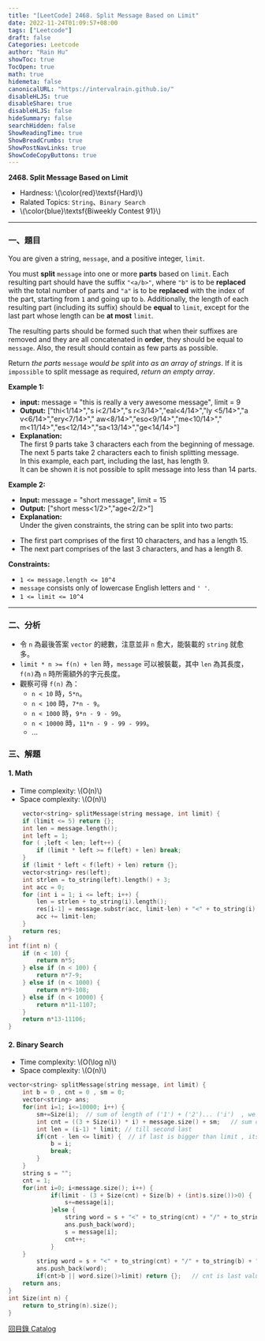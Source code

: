 ```yaml
---
title: "[LeetCode] 2468. Split Message Based on Limit"
date: 2022-11-24T01:09:57+08:00
tags: ["Leetcode"]
draft: false
Categories: Leetcode
author: "Rain Hu"
showToc: true
TocOpen: true
math: true
hidemeta: false
canonicalURL: "https://intervalrain.github.io/"
disableHLJS: true
disableShare: true
disableHLJS: false
hideSummary: false
searchHidden: false
ShowReadingTime: true
ShowBreadCrumbs: true
ShowPostNavLinks: true
ShowCodeCopyButtons: true
---
```

**2468. Split Message Based on Limit**
+ Hardness: \\(\color{red}\textsf{Hard}\\)
+ Ralated Topics: `String`、`Binary Search`
+ \\(\color{blue}\textsf{Biweekly Contest 91}\\)
---
### 一、題目
You are given a string, `message`, and a positive integer, `limit`.

You must **split** `message` into one or more **parts** based on `limit`. Each resulting part should have the suffix `"<a/b>"`, where `"b"` is to be **replaced** with the total number of parts and `"a"` is to be **replaced** with the index of the part, starting from `1` and going up to `b`. Additionally, the length of each resulting part (including its suffix) should be **equal** to `limit`, except for the last part whose length can be **at most** `limit`.

The resulting parts should be formed such that when their suffixes are removed and they are all concatenated in **order**, they should be equal to `message`. Also, the result should contain as few parts as possible.

Return *the parts* `message` *would be split into as an array of strings*. If it is `impossible` to split message as required, *return an empty array*.

**Example 1:**  
+ **input:** message = "this is really a very awesome message", limit = 9  
+ **Output:** ["thi<1/14>","s i<2/14>","s r<3/14>","eal<4/14>","ly <5/14>","a v<6/14>","ery<7/14>"," aw<8/14>","eso<9/14>","me<10/14>"," m<11/14>","es<12/14>","sa<13/14>","ge<14/14>"]  
+ **Explanation:**  
The first 9 parts take 3 characters each from the beginning of message.  
The next 5 parts take 2 characters each to finish splitting message.   
In this example, each part, including the last, has length 9.   
It can be shown it is not possible to split message into less than 14 parts.  

**Example 2:**
+ **Input:** message = "short message", limit = 15  
+ **Output:** ["short mess<1/2>","age<2/2>"]  
+ **Explanation:**  
Under the given constraints, the string can be split into two parts:   
- The first part comprises of the first 10 characters, and has a length 15.  
- The next part comprises of the last 3 characters, and has a length 8.  


**Constraints:**
+ `1 <= message.length <= 10^4`
+ `message` consists only of lowercase English letters and `' '`.
+ `1 <= limit <= 10^4`

---

### 二、分析
+ 令 `n` 為最後答案 `vector` 的總數，注意並非 `n` 愈大，能裝載的 `string` 就愈多。
+ `limit * n >= f(n) + len` 時，`message` 可以被裝載，其中 `len` 為其長度，`f(n)`為 `n` 時所需額外的字元長度。
+ 觀察可得 `f(n)` 為：
    + `n < 10` 時，`5*n`。
    + `n < 100` 時，`7*n - 9`。
    + `n < 1000` 時，`9*n - 9 - 99`。
    + `n < 10000` 時，`11*n - 9 - 99 - 999`。
    + ...

### 三、解題
#### 1. Math
+ Time complexity: \\(O(n)\\)
+ Space complexity: \\(O(n)\\)
```C++
    vector<string> splitMessage(string message, int limit) {
    if (limit <= 5) return {};
    int len = message.length();
    int left = 1;
    for ( ;left < len; left++) {
        if (limit * left >= f(left) + len) break;
    }
    if (limit * left < f(left) + len) return {};
    vector<string> res(left);
    int strlen = to_string(left).length() + 3;
    int acc = 0;
    for (int i = 1; i <= left; i++) {
        len = strlen + to_string(i).length();
        res[i-1] = message.substr(acc, limit-len) + "<" + to_string(i) + "/" + to_string(left) + ">";
        acc += limit-len;
    }
    return res;
}
int f(int n) {
    if (n < 10) {
        return n*5;
    } else if (n < 100) {
        return n*7-9;
    } else if (n < 1000) {
        return n*9-108;
    } else if (n < 10000) {
        return n*11-1107;
    }
    return n*13-11106;
}
```
#### 2. Binary Search
+ Time complexity: \\(O(\log n)\\)
+ Space complexity: \\(O(n)\\)
```C++
vector<string> splitMessage(string message, int limit) {
    int b = 0 , cnt = 0 , sm = 0;
    vector<string> ans;
    for(int i=1; i<=10000; i++) {
        sm+=Size(i);  // sum of length of ('1') + ('2')... ('i')  , we are calculating sum of length of all a's.
        int cnt = ((3 + Size(i)) * i) + message.size() + sm;   // sum of (3 is "</>"  + i's size ) * i times , message , sm 
        int len = (i-1) * limit; // till second last
        if(cnt - len <= limit) {  // if last is bigger than limit , its invalid!
            b = i;
            break;
        }
    }
    string s = "";
    cnt = 1;
    for(int i=0; i<message.size(); i++) {
            if(limit - (3 + Size(cnt) + Size(b) + (int)s.size())>0) {
                s+=message[i];
            }else {
                string word = s + "<" + to_string(cnt) + "/" + to_string(b) + ">";
                ans.push_back(word);
                s = message[i];
                cnt++;
            }
    }
        string word = s + "<" + to_string(cnt) + "/" + to_string(b) + ">";
        ans.push_back(word);
        if(cnt>b || word.size()>limit) return {};   // cnt is last value of a which should never be > than b , also last word size should be <= limit!
    return ans;
}
int Size(int n) {
    return to_string(n).size();
}
```
[回目錄 Catalog](/posts/leetcode)